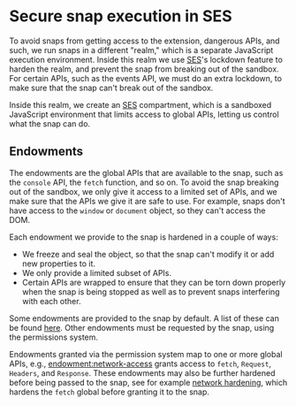 # Secure snap execution in SES

To avoid snaps from getting access to the extension, dangerous APIs, and such,
we run snaps in a different "realm," which is a separate JavaScript execution
environment. Inside this realm we use [SES]'s lockdown feature to harden the
realm, and prevent the snap from breaking out of the sandbox. For certain APIs,
such as the events API, we must do an extra lockdown, to make sure that the
snap can't break out of the sandbox.

Inside this realm, we create an [SES] compartment, which is a sandboxed
JavaScript environment that limits access to global APIs, letting us control
what the snap can do.

## Endowments

The endowments are the global APIs that are available to the snap, such as the
`console` API, the `fetch` function, and so on. To avoid the snap
breaking out of the sandbox, we only give it access to a limited set of APIs,
and we make sure that the APIs we give it are safe to use. For example, snaps
don't have access to the `window` or `document` object, so they can't access the
DOM.

Each endowment we provide to the snap is hardened in a couple of ways:

- We freeze and seal the object, so that the snap can't modify it or add new
  properties to it.
- We only provide a limited subset of APIs.
- Certain APIs are wrapped to ensure that they can be torn down properly
  when the snap is being stopped as well as to prevent snaps interfering with
  each other.

Some endowments are provided to the snap by default. A list of these can be
found [here](../../packages/snaps-utils/src/default-endowments.ts). Other
endowments must be requested by the snap, using the permissions system.

Endowments granted via the permission system map to one or more global APIs,
e.g., [endowment:network-access] grants access to `fetch`, `Request`, `Headers`,
and `Response`. These endowments may also be further hardened before being
passed to the snap, see for example [network hardening], which hardens the
`fetch` global before granting it to the snap.

<!--

## Hardening of the `snap` and `ethereum` globals

...

-->

[endowment:network-access]: ../../packages/snaps-controllers/src/snaps/endowments/network-access.ts
[network hardening]: ../../packages/snaps-execution-environments/src/common/endowments/network.ts
[ses]: https://github.com/endojs/endo/tree/master/packages/ses
